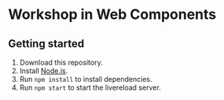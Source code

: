 # Workshop in Web Components

## Getting started

1. Download this repository.
1. Install [Node.js](https://nodejs.org/en/).
1. Run `npm install` to install dependencies.
1. Run `npm start` to start the livereload server.
